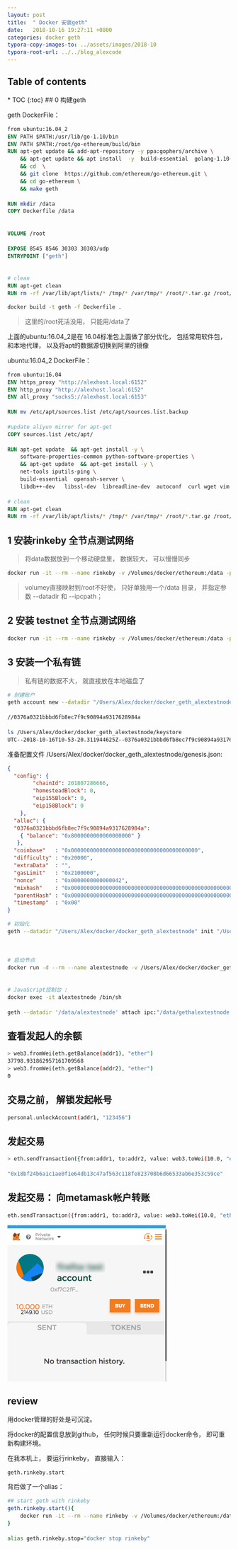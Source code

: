 ```yaml
---
layout: post
title:  " Docker 安装geth"
date:   2018-10-16 19:27:11 +0800
categories: docker geth
typora-copy-images-to: ../assets/images/2018-10
typora-root-url: ../../blog_alexcode
---
```

<h2>Table of contents</h2>
* TOC
{:toc}
## 0 构建geth

geth DockerFile：

```dockerfile
from ubuntu:16.04_2
ENV PATH $PATH:/usr/lib/go-1.10/bin
ENV PATH $PATH:/root/go-ethereum/build/bin
RUN apt-get update && add-apt-repository -y ppa:gophers/archive \
    && apt-get update && apt install  -y  build-essential  golang-1.10-go golang-1.10-doc  \
    && cd  \
    && git clone  https://github.com/ethereum/go-ethereum.git \
    && cd go-ethereum \
    && make geth

RUN mkdir /data
COPY Dockerfile /data


VOLUME /root

EXPOSE 8545 8546 30303 30303/udp
ENTRYPOINT ["geth"]


# clean
RUN apt-get clean
RUN rm -rf /var/lib/apt/lists/* /tmp/* /var/tmp/* /root/*.tar.gz /root/*.tgz /root/*.zip


```

```bash
docker build -t geth -f Dockerfile .
```

> 这里的/root死活没用， 只能用/data了

上面的ubuntu:16.04_2是在 16.04标准包上面做了部分优化， 包括常用软件包， 和本地代理， 以及将apt的数据源切换到阿里的镜像

ubuntu:16.04_2 DockerFile：

```dockerfile
from ubuntu:16.04
ENV https_proxy "http://alexhost.local:6152"
ENV http_proxy "http://alexhost.local:6152"
ENV all_proxy "socks5://alexhost.local:6153"

RUN mv /etc/apt/sources.list /etc/apt/sources.list.backup

#update aliyun mirror for apt-get
COPY sources.list /etc/apt/

RUN apt-get update  && apt-get install -y \
    software-properties-common python-software-properties \
    && apt-get update  && apt-get install -y \
    net-tools iputils-ping \
    build-essential  openssh-server \
    libdb++-dev   libssl-dev  libreadline-dev  autoconf  curl wget vim git

# clean
RUN apt-get clean
RUN rm -rf /var/lib/apt/lists/* /tmp/* /var/tmp/* /root/*.tar.gz /root/*.tgz /root/*.zip

```







## 1 安装rinkeby 全节点测试网络

> 将data数据放到一个移动硬盘里， 数据较大， 可以慢慢同步



```bash
docker run -it --rm --name rinkeby -v /Volumes/docker/ethereum:/data -p 8545:8545 -p 30303:30303 geth --rpc --rpcaddr "0.0.0.0" --rinkeby console --datadir=/data/rinkeby --ipcpath "~/gethrinkeby.ipc"
```

> volumey直接映射到/root不好使， 只好单独用一个/data 目录， 并指定参数 --datadir 和 --ipcpath； 



## 2 安装 testnet 全节点测试网络



```bash
docker run -it --rm --name rinkeby -v /Volumes/docker/ethereum:/data -p 8545:8545 -p 30303:30303 geth --rpc --rpcaddr "0.0.0.0" --testnet console --datadir=/data/testnet --ipcpath "~/gethtestnet.ipc"
```



## 3 安装一个私有链

> 私有链的数据不大， 就直接放在本地磁盘了

```bash
# 创建账户
geth account new --datadir "/Users/Alex/docker/docker_geth_alextestnode"

//0376a0321bbbd6fb8ec7f9c90894a9317628984a 

ls /Users/Alex/docker/docker_geth_alextestnode/keystore
UTC--2018-10-16T10-53-20.311944625Z--0376a0321bbbd6fb8ec7f9c90894a9317628984a
```





准备配置文件 /Users/Alex/docker/docker_geth_alextestnode/genesis.json:

```json
{
  "config": {
        "chainId": 201807286666, 
        "homesteadBlock": 0,
        "eip155Block": 0,
        "eip158Block": 0
    },
  "alloc": {
  "0376a0321bbbd6fb8ec7f9c90894a9317628984a": 
  	{ "balance": "0x8000000000000000000" }
   },
  "coinbase"   : "0x0000000000000000000000000000000000000000",
  "difficulty" : "0x20000",
  "extraData"  : "",
  "gasLimit"   : "0x2100000",
  "nonce"      : "0x0000000000000042",
  "mixhash"    : "0x0000000000000000000000000000000000000000000000000000000000000000",
  "parentHash" : "0x0000000000000000000000000000000000000000000000000000000000000000",
  "timestamp"  : "0x00"
}
```

```bash
# 初始化
geth --datadir "/Users/Alex/docker/docker_geth_alextestnode" init "/Users/Alex/docker/docker_geth_alextestnode/genesis.json"
```





```bash


# 启动节点
docker run -d --rm --name alextestnode -v /Users/Alex/docker/docker_geth_alextestnode:/data -p 8545:8545 -p 30303:30303 geth --rpc --rpcaddr "0.0.0.0" --identity "AlexTestNode" --rpc --rpcaddr=0.0.0.0 --rpccorsdomain "*" --rpcport "8545" --datadir "/data" --ipcpath "/data/gethalextestnode.ipc" --port "30303" --rpcapi "eth,net,web3,personal,admin,shh,txpool,debug,miner" --nodiscover --maxpeers 30 --networkid 201807286666 --mine --minerthreads 1 --etherbase "0376a0321bbbd6fb8ec7f9c90894a9317628984a"


# JavaScript控制台 :
docker exec -it alextestnode /bin/sh

geth --datadir '/data/alextestnode' attach ipc:"/data/gethalextestnode.ipc"

```



## 查看发起人的余额

```bash
> web3.fromWei(eth.getBalance(addr1), "ether")
37798.931862957161709568
> web3.fromWei(eth.getBalance(addr2), "ether")
0

```



## 交易之前， 解锁发起帐号

```bash
personal.unlockAccount(addr1, "123456")
```



## 发起交易

```bash
> eth.sendTransaction({from:addr1, to:addr2, value: web3.toWei(10.0, "ether")})

"0x18bf24b6a1c1ae0f1e64db13c47af563c118fe823708b6d66533ab6e353c59ce"
```





## 发起交易： 向metamask帐户转账

```bash
eth.sendTransaction({from:addr1, to:addr3, value: web3.toWei(10.0, "ether")})
```

![](/assets/images/2018-10/2018-10-16-110440.png)



## review

用docker管理的好处是可沉淀。 



将docker的配置信息放到github， 任何时候只要重新运行docker命令， 即可重新构建环境。 



在我本机上， 要运行rinkeby， 直接输入： 

```bash
geth.rinkeby.start
```



背后做了一个alias：

```bash
## start geth with rinkeby
geth.rinkeby.start(){
    docker run -it --rm --name rinkeby -v /Volumes/docker/ethereum:/data -p 8545:8545 -p 30303:30303 geth --rpc --rpcaddr "0.0.0.0" --rinkeby console --datadir=/data/rinkeby --ipcpath "~/geth.ipc"
}

alias geth.rinkeby.stop="docker stop rinkeby"
```

